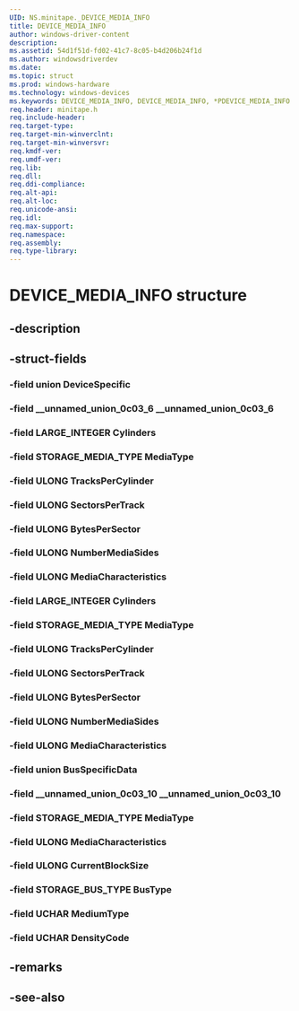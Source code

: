 ```yaml
---
UID: NS.minitape._DEVICE_MEDIA_INFO
title: DEVICE_MEDIA_INFO
author: windows-driver-content
description: 
ms.assetid: 54d1f51d-fd02-41c7-8c05-b4d206b24f1d
ms.author: windowsdriverdev
ms.date: 
ms.topic: struct
ms.prod: windows-hardware
ms.technology: windows-devices
ms.keywords: DEVICE_MEDIA_INFO, DEVICE_MEDIA_INFO, *PDEVICE_MEDIA_INFO
req.header: minitape.h
req.include-header:
req.target-type:
req.target-min-winverclnt:
req.target-min-winversvr:
req.kmdf-ver:
req.umdf-ver:
req.lib:
req.dll:
req.ddi-compliance:
req.alt-api:
req.alt-loc:
req.unicode-ansi:
req.idl:
req.max-support:
req.namespace:
req.assembly:
req.type-library:
---
```


# DEVICE_MEDIA_INFO structure

## -description



## -struct-fields

### -field union DeviceSpecific			
 	
### -field __unnamed_union_0c03_6 __unnamed_union_0c03_6			
 	
### -field LARGE_INTEGER Cylinders			
 	
### -field STORAGE_MEDIA_TYPE MediaType			
 	
### -field ULONG TracksPerCylinder			
 	
### -field ULONG SectorsPerTrack			
 	
### -field ULONG BytesPerSector			
 	
### -field ULONG NumberMediaSides			
 	
### -field ULONG MediaCharacteristics			
 	
### -field LARGE_INTEGER Cylinders			
 	
### -field STORAGE_MEDIA_TYPE MediaType			
 	
### -field ULONG TracksPerCylinder			
 	
### -field ULONG SectorsPerTrack			
 	
### -field ULONG BytesPerSector			
 	
### -field ULONG NumberMediaSides			
 	
### -field ULONG MediaCharacteristics			
 	
### -field union BusSpecificData			
 	
### -field __unnamed_union_0c03_10 __unnamed_union_0c03_10			
 	
### -field STORAGE_MEDIA_TYPE MediaType			
 	
### -field ULONG MediaCharacteristics			
 	
### -field ULONG CurrentBlockSize			
 	
### -field STORAGE_BUS_TYPE BusType			
 	
### -field UCHAR MediumType			
 	
### -field UCHAR DensityCode			
 	
## -remarks

## -see-also